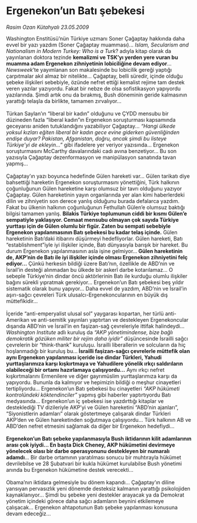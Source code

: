 # Ergenekon’un Batı şebekesi

*Rasim Ozan Kütahyalı 23.05.2009*

<div class="taraf_structure_2col_1zq">
<div class="margen_n">



 <p>Washington Enstitüsü’nün Türkiye uzmanı Soner Çağaptay hakkında daha evvel bir yazı yazdım (Soner Çağaptay muamması)...<i> Islam, Secularism and Nationalism in Modern Turkey: Who is a Turk</i>? adıyla kitap olarak da yayınlanan<i> </i>doktora tezinde <b>kemalizmi ve TSK’yı yerden yere vuran bu muamma adam Ergenekon zihniyetinin lobiciliğine devam ediyor</b>... <i>Newsweek</i>’te yayımlanan son makalesinde bu lobicilik gereği yaptığı çarpıtmalar akıl almaz bir nitelikte... Çağaptay, belli süredir, içinde olduğu şebeke ilişkileri sebebiyle, özünde nefret ettiği kemalist rejime tam destek veren yazılar yazıyordu. Fakat bir nebze de olsa sofistikasyon yapıyordu yazılarında. Şimdi artık onu da bırakmış, Bush döneminin geride kalmasının yarattığı telaşla da birlikte, tamamen zırvalıyor... <br/><br/>Türkan Saylan’ın “liberal bir kadın” olduğunu ve ÇYDD mensubu bir düzineden fazla “liberal kadın”ın Ergenekon soruşturması kapsamında geceyarısı aniden tutuklandığını yazabiliyor Çağaptay... <i>“Hangi ülkede yoksul kızları eğiten liberal bir kadın gece evine giderken güvenliğinden endişe duyar? Pakistan, Afganistan, doğru, ancak şimdi bu listeye Türkiye’yi de ekleyin...” </i>gibi ifadelere yer veriyor yazısında... Ergenekon soruşturmasını McCarthy davalarındaki cadı avına benzetiyor... Bu son yazısıyla Çağaptay dezenformasyon ve manipülasyon sanatında tavan yapmış... <br/><br/>Çağaptay’ın yazı boyunca hedefinde Gülen hareketi var... Gülen tarikatı diye bahsettiği hareketin Ergenekon soruşturmasını yönettiğini, Türk halkının çoğunluğunun Gülen hareketine karşı olumsuz bir tavrı olduğunu yazıyor Çağaptay. Gülen hareketinin yayın organlarında yer alan kimi haberlerdeki dilin ve zihniyetin son derece yanlış olduğunu burada defalarca yazdım. Fakat bu ülkenin halkının çoğunluğunun Fethullah Gülen’e olumsuz baktığı bilgisi tamamen yanlış. <b>Bilakis Türkiye toplumunun ciddi bir kısmı Gülen’e sempatiyle yaklaşıyor. Cemaat mensubu olmayan çok sayıda Türkiye yurttaşı için de Gülen olumlu bir figür. Zaten bu sempati sebebiyle Ergenekon yapılanmasının Batı şebekesi bu kadar telaş içinde.</b> Gülen hareketinin Batı’daki itibarını düşürmeyi hedefliyorlar. Gülen hareketi, Batı “establishment”iyle iyi ilişkiler içinde, Batı dünyasıyla barışık bir hareket. Bu durum Ergenekon yapılanmasının asla işine gelmiyor...<b> Gülen hareketinin de, AKP’nin de Batı ile iyi ilişkiler içinde olması Ergenekon zihniyetini felç ediyor...</b> Çünkü herkesin bildiği üzere Batı’nın, özellikle de ABD’nin ve İsrail’in desteği alınmadan bu ülkede bir askerî darbe kotarılamaz... O sebeple Türkiye’nin dindar öncü aktörlerinin Batı ile kurduğu olumlu ilişkiler bağını sürekli yıpratmak gerekiyor... Ergenekon’un Batı şebekesi beş yıldır sistematik olarak bunu yapıyor... Daha evvel de yazdım, ABD’nin ve İsrail’in aşırı-sağcı çevreleri Türk ulusalcı-Ergenekoncularının en büyük dış müttefikidir... <br/><br/>İçeride “anti-emperyalist ulusal sol” yaygarası kopartan, her türlü anti-Amerikan ve anti-semitik yayınları yaptırtan ve destekleyen Ergenekoncular dışarıda ABD’nin ve İsrail’in en faşizan-sağ çevreleriyle ittifak halindeydi...<i> Washington Institute</i> adlı kuruluş da <i>“AKP yönetimindense, bize bağlı demokratik gözüken militer bir rejim daha iyidir”</i> düşüncesinde İsrailli sağcı çevrelerin bir “think-thank” kuruluşu. İsrailli liberallerin ve solcuların da hiç hoşlanmadığı bir kuruluş bu...<b> İsrailli faşizan-sağcı çevrelerle müttefik olan aynı Ergenekon yapılanması içeride ise dindar Türkleri, Yahudi yurttaşlarımıza karşı kışkırtmaya ve Yahudilere yönelik ırkçı saldırıların olabileceği bir ortamı hazırlamaya çalışıyordu...</b> Aynı ırkçı nefret kışkırtmalarını Ermenilere ve diğer gayrımüslim yurttaşlarımıza karşı da yapıyordu. Bununla da kalmıyor ve hepimizin bildiği o meşhur cinayetleri tertipliyordu... Ergenekon’un Batı şebekesi bu cinayetleri <i>“AKP hükümeti kontrolündeki köktendinciler”</i> yapmış gibi haberler yaptırtıyordu Batı medyasında... Ergenekon’un iç şebekesi ise yazdırttığı kitaplar ve desteklediği TV dizileriyle AKP’yi ve Gülen hareketini “ABD’nin ajanları”, “Siyonistlerin adamları” olarak göstertmeye çalışarak dindar Türkleri AKP’den ve Gülen hareketinden soğutmaya çalışıyordu... Türk halkının AB ve ABD’den nefret etmesini sağlamak da diğer bir Ergenekon hedefiydi...<b> <br/><br/>Ergenekon’un Batı şebeke yapılanmasıyla Bush iktidarının kilit adamlarının arası çok iyiydi... En başta Dick Cheney, AKP hükümetini devirmeye yönelecek olası bir darbe operasyonunu destekleyen bir numaralı adamdı</b>... Bir darbe ortamının yaratılması sonucu bir muhtırayla hükümet devrilebilse ve 28 Şubatvari bir kukla hükümet kurulabilse Bush yönetimi anında bu Ergenekon hükümetine destek verecekti... <br/><br/>Obama’nın iktidara gelmesiyle bu dönem kapandı... Çağaptay’ın diline yansıyan pervasızlık yeni dönemde desteksiz kalmanın yarattığı psikolojiden kaynaklanıyor... Şimdi bu şebeke yeni destekler arayacak ya da Demokrat yönetim içindeki görece daha sağcı adamların beynini etkilemeye çalışacak... Ergenekon ahtapotunun Batı şebeke yapılanması konusuna devam edeceğiz... </p>
<br/>
<br/>
<br/>



<br/>


<div id="taraf_not">
</div>

</div>


</div>
